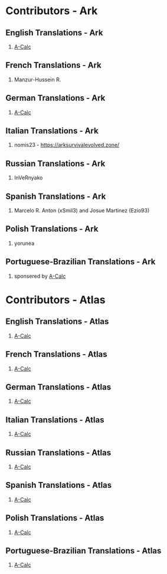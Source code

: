 # Contributors - Ark

## English Translations - Ark
1. [A-Calc](http://www.a-calc.de)

## French Translations - Ark
1. Manzur-Hussein R.

## German Translations - Ark
1. [A-Calc](http://www.a-calc.de)

## Italian Translations - Ark
1. nomis23 - https://arksurvivalevolved.zone/

## Russian Translations - Ark
1. InVeRnyako

## Spanish Translations - Ark
1. Marcelo R. Anton (xSmil3) and Josue Martinez (Ezio93)

## Polish Translations - Ark
1. yorunea

## Portuguese-Brazilian Translations - Ark
1. sponsered by [A-Calc](http://www.a-calc.de)


# Contributors - Atlas

## English Translations - Atlas
1. [A-Calc](http://www.a-calc.de)

## French Translations - Atlas
1. [A-Calc](http://www.a-calc.de)

## German Translations - Atlas
1. [A-Calc](http://www.a-calc.de)

## Italian Translations - Atlas
1. [A-Calc](http://www.a-calc.de)

## Russian Translations - Atlas
1. [A-Calc](http://www.a-calc.de)

## Spanish Translations - Atlas
1. [A-Calc](http://www.a-calc.de)

## Polish Translations - Atlas
1. [A-Calc](http://www.a-calc.de)

## Portuguese-Brazilian Translations - Atlas
1. [A-Calc](http://www.a-calc.de)
